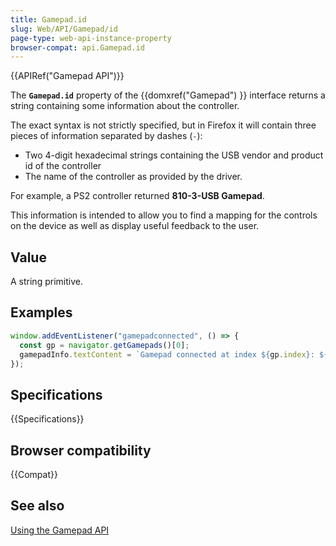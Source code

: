 ```yaml
---
title: Gamepad.id
slug: Web/API/Gamepad/id
page-type: web-api-instance-property
browser-compat: api.Gamepad.id
---
```


{{APIRef("Gamepad API")}}

The **`Gamepad.id`** property of the {{domxref("Gamepad") }}
interface returns a string containing some information about the controller.

The exact syntax is not strictly specified, but in Firefox it will contain three pieces
of information separated by dashes (`-`):

- Two 4-digit hexadecimal strings containing the USB vendor and product id of the
  controller
- The name of the controller as provided by the driver.

For example, a PS2 controller returned **810-3-USB Gamepad**.

This information is intended to allow you to find a mapping for the controls on the
device as well as display useful feedback to the user.

## Value

A string primitive.

## Examples

```js
window.addEventListener("gamepadconnected", () => {
  const gp = navigator.getGamepads()[0];
  gamepadInfo.textContent = `Gamepad connected at index ${gp.index}: ${gp.id}.`;
});
```

## Specifications

{{Specifications}}

## Browser compatibility

{{Compat}}

## See also

[Using the Gamepad API](/en-US/docs/Web/API/Gamepad_API/Using_the_Gamepad_API)
